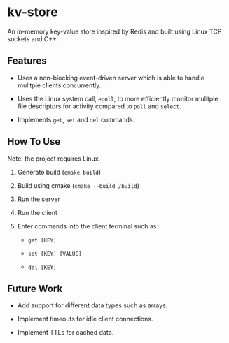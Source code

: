 # kv-store

An in-memory key-value store inspired by Redis and built using Linux TCP sockets and C++.
 
## Features

- Uses a non-blocking event-driven server which is able to handle mulitple clients concurrently.

- Uses the Linux system call, ```epoll```, to more efficiently monitor mulitple file descriptors for activity compared to ```poll``` and ```select```.

- Implements ```get```, ```set``` and ```del``` commands.

## How To Use

Note: the project requires Linux.

1. Generate build (```cmake build```)
1. Build using cmake (```cmake --build /build```)
2. Run the server
3. Run the client
4. Enter commands into the client terminal such as:

    - ```get [KEY]```

    - ```set [KEY] [VALUE]```

    - ```del [KEY]```

## Future Work

- Add support for different data types such as arrays.

- Implement timeouts for idle client connections.

- Implement TTLs for cached data.
